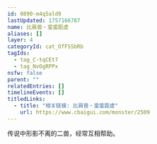 ```yaml
---
id: 0890-m4q5ald9
lastUpdated: 1757166787
name: 比肩兽・蛩蛩距虚
aliases: []
layer: 4
categoryId: cat_OfFSSbRb
tagIds:
  - tag_C-tqCEt7
  - tag_NvOgRPPx
nsfw: false
parent: ""
relatedEntries: []
timelineEvents: []
titledLinks:
  - title: "相关链接: 比肩兽・蛩蛩距虚"
    url: https://www.cbaigui.com/monster/2509
---
```


传说中形影不离的二兽，经常互相帮助。